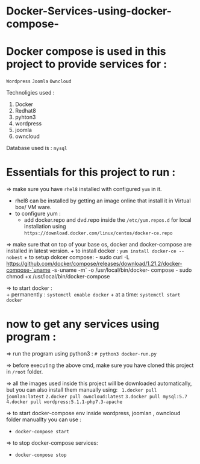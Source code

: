 # Docker-Services-using-docker-compose-

# Docker compose is used in this project to provide services for :
`Wordpress` `Joomla` `Owncloud`

Technoligies used :
1. Docker
2. Redhat8
3. pyhton3
4. wordpress
5. joomla
6. owncloud

Database used is : `mysql`

# Essentials for this project to run :

=> make sure you have `rhel8` installed with configured `yum` in it.
   + rhel8 can be installed by getting an image online that install it in Virtual box/ VM ware.
   + to configure yum :
     - add docker.repo and dvd.repo inside the `/etc/yum.repos.d` for local installation using `https://download.docker.com/linux/centos/docker-ce.repo`
     
=> make sure that on top of your base os, docker and docker-compose are installed in latest version.
    + to install docker : `yum install docker-ce --nobest`
    + to setup dokcer compose:
       - sudo curl -L https://github.com/docker/compose/releases/download/1.21.2/docker-compose-`uname -s`-`uname -m` -o /usr/local/bin/docker-  compose
       - sudo chmod +x /usr/local/bin/docker-compose

=> to start docker :     
    + permanently : `systemctl enable docker`
    + at a time: `systemctl start docker`
     
# now to get any services using program :

=> run the program using python3 :  `# python3 docker-run.py`

=> before executing the above cmd, make sure you have cloned this project in `/root` folder.

=> all the images used inside this project will be downloaded automatically, but you can also install them manually using:
  ` 1.docker pull joomlan:latest`
   `2.docker pull owncloud:latest`
  ` 3.docker pull mysql:5.7 `
   `4.docker pull wordpress:5.1.1-php7.3-apache`
   
=> to start docker-compose env inside wordpress, joomlan , owncloud folder manuallty you can use :
   + `docker-compose start`
   
=> to stop docker-compose services:
   + `docker-compose stop`
   
   
